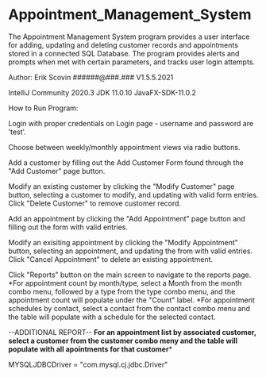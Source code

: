 # Appointment_Management_System

The Appointment Management System program provides a user interface for adding, updating and deleting customer records and appointments stored in a connected SQL Database. The program provides alerts and prompts when met with certain parameters, and tracks user login attempts. 

Author:
Erik Scovin
######@###.###
V1.5.5.2021

IntelliJ Community 2020.3
JDK 11.0.10
JavaFX-SDK-11.0.2

How to Run Program:

Login with proper credentials on Login page - username and password are 'test'.

Choose between weekly/monthly appointment views via radio buttons.

Add a customer by filling out the Add Customer Form found through the "Add Customer" page button.

Modify an existing customer by clicking the "Modify Customer" page button, selecting a customer to modify, and updating with valid form entries. Click "Delete Customer" to remove customer record. 

Add an appointment by clicking the "Add Appointment" page button and filling out the form with valid entries.

Modify an exisiting appointment by clicking the "Modify Appointment" button, selecting an appointment, and updating the from with valid entries. Click "Cancel Appointment" to delete an existing appointment.

Click "Reports" button on the main screen to navigate to the reports page. 
*For appointment count by month/type, select a Month from the month combo menu, followed by a type from the type combo menu, and the appointment count will populate under the "Count" label.
*For appointment schedules by contact, select a contact from the contact combo menu and the table will populate with a schedule for the selected contact.

--ADDITIONAL REPORT--
******For an appointment list by associated customer, select a customer from the customer combo meny and the table will populate with all apointments for that customer*******

MYSQLJDBCDriver = "com.mysql.cj.jdbc.Driver"




